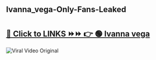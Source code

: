 
 ## Ivanna_vega-Only-Fans-Leaked

# <h2><a href="https://clipsfans.com/Ivanna_vega&ref=git">🔗 Click to LINKS ⏩⏩ 👉 🟢 Ivanna vega </a></h2>

<a href="https://clipsfans.com/Ivanna_vega&ref=git" rel="nofollow" data-target="animated-image.originalLink"><img src="https://i.ibb.co.com/xMMVF88/686577567.gif" alt="Viral Video Original" style="max-width: 100%; display: inline-block;" data-target="animated-image.originalImage"></a>
